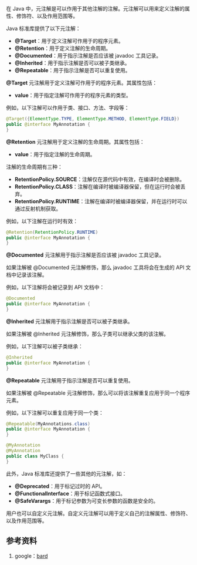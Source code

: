 在 Java 中，元注解是可以作用于其他注解的注解。元注解可以用来定义注解的属性、修饰符、以及作用范围等。

Java 标准库提供了以下元注解：

* **@Target**：用于定义注解可作用于的程序元素。
* **@Retention**：用于定义注解的生命周期。
* **@Documented**：用于指示注解是否应该被 javadoc 工具记录。
* **@Inherited**：用于指示注解是否可以被子类继承。
* **@Repeatable**：用于指示注解是否可以重复使用。

**@Target** 元注解用于定义注解可作用于的程序元素。其属性包括：

* **value**：用于指定注解可作用于的程序元素的类型。

例如，以下注解可以作用于类、接口、方法、字段等：

```java
@Target({ElementType.TYPE, ElementType.METHOD, ElementType.FIELD})
public @interface MyAnnotation {
}
```

**@Retention** 元注解用于定义注解的生命周期。其属性包括：

* **value**：用于指定注解的生命周期。

注解的生命周期有三种：

* **RetentionPolicy.SOURCE**：注解仅在源代码中有效，在编译时会被删除。
* **RetentionPolicy.CLASS**：注解在编译时被编译器保留，但在运行时会被丢弃。
* **RetentionPolicy.RUNTIME**：注解在编译时被编译器保留，并在运行时可以通过反射机制获取。

例如，以下注解在运行时有效：

```java
@Retention(RetentionPolicy.RUNTIME)
public @interface MyAnnotation {
}
```

**@Documented** 元注解用于指示注解是否应该被 javadoc 工具记录。

如果注解被 @Documented 元注解修饰，那么 javadoc 工具将会在生成的 API 文档中记录该注解。

例如，以下注解将会被记录到 API 文档中：

```java
@Documented
public @interface MyAnnotation {
}
```

**@Inherited** 元注解用于指示注解是否可以被子类继承。

如果注解被 @Inherited 元注解修饰，那么子类可以继承父类的该注解。

例如，以下注解可以被子类继承：

```java
@Inherited
public @interface MyAnnotation {
}
```

**@Repeatable** 元注解用于指示注解是否可以重复使用。

如果注解被 @Repeatable 元注解修饰，那么可以将该注解重复应用于同一个程序元素。

例如，以下注解可以重复应用于同一个类：

```java
@Repeatable(MyAnnotations.class)
public @interface MyAnnotation {
}

@MyAnnotation
@MyAnnotation
public class MyClass {
}
```

此外，Java 标准库还提供了一些其他的元注解，如：

* **@Deprecated**：用于标记过时的 API。
* **@FunctionalInterface**：用于标记函数式接口。
* **@SafeVarargs**：用于标记参数为可变长参数的函数是安全的。

用户也可以自定义元注解。自定义元注解可以用于定义自己的注解属性、修饰符、以及作用范围等。


## 参考资料
1. google：[bard](https://bard.google.com/)